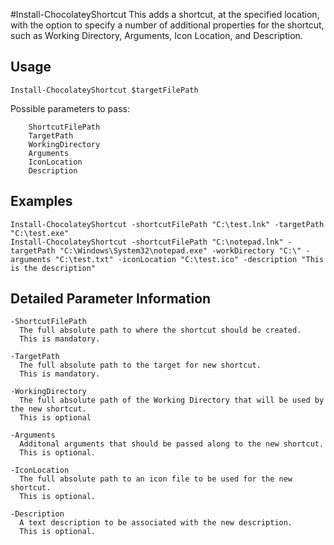 #Install-ChocolateyShortcut
This adds a shortcut, at the specified location, with the option to specify 
a number of additional properties for the shortcut, such as Working Directory,
Arguments, Icon Location, and Description.

## Usage

    Install-ChocolateyShortcut $targetFilePath

Possible parameters to pass:
```
    ShortcutFilePath
    TargetPath
    WorkingDirectory
    Arguments
    IconLocation
    Description
```

## Examples

    Install-ChocolateyShortcut -shortcutFilePath "C:\test.lnk" -targetPath "C:\test.exe"
    Install-ChocolateyShortcut -shortcutFilePath "C:\notepad.lnk" -targetPath "C:\Windows\System32\notepad.exe" -workDirectory "C:\" -arguments "C:\test.txt" -iconLocation "C:\test.ico" -description "This is the description"

## Detailed Parameter Information

```
-ShortcutFilePath
  The full absolute path to where the shortcut should be created.  
  This is mandatory.

-TargetPath
  The full absolute path to the target for new shortcut.  
  This is mandatory.

-WorkingDirectory
  The full absolute path of the Working Directory that will be used by the new shortcut.  
  This is optional

-Arguments
  Additonal arguments that should be passed along to the new shortcut.  
  This is optional.

-IconLocation
  The full absolute path to an icon file to be used for the new shortcut.  
  This is optional.

-Description
  A text description to be associated with the new description.  
  This is optional.
```